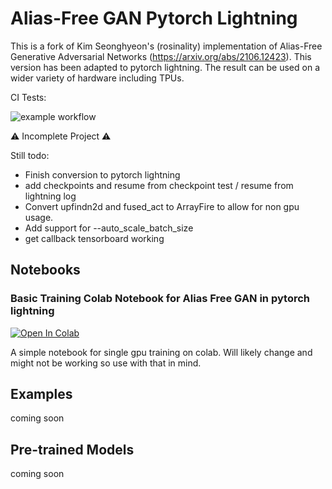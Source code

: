 # Alias-Free GAN Pytorch Lightning

This is a fork of Kim Seonghyeon's (rosinality) implementation of Alias-Free Generative Adversarial Networks (https://arxiv.org/abs/2106.12423). This version has been adapted to pytorch lightning. The result can be used on a wider variety of hardware including TPUs.

CI Tests:

![example workflow](https://github.com/duskvirkus/alias-free-gan-pytorch-lightning/actions/workflows/ci.yml/badge.svg)

⚠️ Incomplete Project ⚠️

Still todo:

- Finish conversion to pytorch lightning
- add checkpoints and resume from checkpoint test / resume from lightning log
- Convert upfindn2d and fused_act to ArrayFire to allow for non gpu usage.
- Add support for --auto_scale_batch_size
- get callback tensorboard working

## Notebooks

### Basic Training Colab Notebook for Alias Free GAN in pytorch lightning

<a href="https://colab.research.google.com/github/duskvirkus/alias-free-gan-pytorch/blob/main/notebooks/AliasFreeGAN_lightning_basic_training.ipynb" target="_parent"><img src="https://colab.research.google.com/assets/colab-badge.svg" alt="Open In Colab"/></a>

A simple notebook for single gpu training on colab. Will likely change and might not be working so use with that in mind.

## Examples

coming soon

## Pre-trained Models

coming soon 
